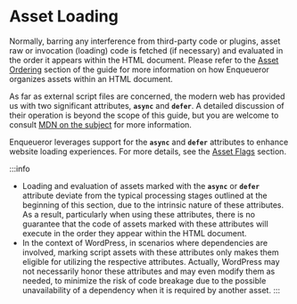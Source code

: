 # Asset Loading

Normally, barring any interference from third-party code or plugins, asset raw or invocation (loading) code is fetched (if necessary) and evaluated in the order it appears within the HTML document. Please refer to the [Asset Ordering](/guide/asset-ordering) section of the guide for more information on how Enqueueror organizes assets within an HTML document.

As far as external script files are concerned, the modern web has provided us with two significant attributes, **`async`** and **`defer`**. A detailed discussion of their operation is beyond the scope of this guide, but you are welcome to consult [MDN on the subject](https://developer.mozilla.org/en-US/docs/Web/HTML/Element/script) for more information.

Enqueueror leverages support for the **`async`** and **`defer`** attributes to enhance website loading experiences. For more details, see the [Asset Flags](/guide/asset-flags) section.

:::info
- Loading and evaluation of assets marked with the **`async`** or **`defer`** attribute deviate from the typical processing stages outlined at the beginning of this section, due to the intrinsic nature of these attributes. As a result, particularly when using these attributes, there is no guarantee that the code of assets marked with these attributes will execute in the order they appear within the HTML document.
- In the context of WordPress, in scenarios where dependencies are involved, marking script assets with these attributes only makes them eligible for utilizing the respective attributes. Actually, WordPress may not necessarily honor these attributes and may even modify them as needed, to minimize the risk of code breakage due to the possible unavailability of a dependency when it is required by another asset.
:::